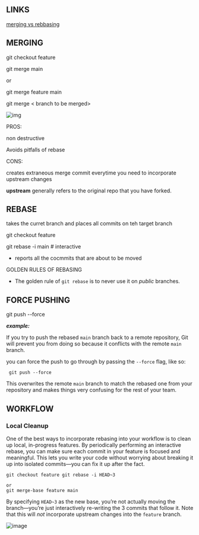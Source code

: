 ## LINKS

[merging vs rebbasing](https://www.atlassian.com/git/tutorials/merging-vs-rebasing)





## MERGING

git checkout feature 

git merge main

or

git merge feature main

git merge <source branch> < branch to be merged>



![img](https://wac-cdn.atlassian.com/dam/jcr:4639eeb8-e417-434a-a3f8-a972277fc66a/02%20Merging%20main%20into%20the%20feature%20branh.svg?cdnVersion=1665)



PROS:

non destructive

Avoids pitfalls of rebase



CONS:

creates extraneous merge commit everytime you need to incorporate upstream changes

**upstream** generally refers to the original repo that you have forked.





## REBASE

takes the curret branch and places all commits on teh target branch



git checkout feature

git rebase -i main 			# interactive

- reports all the cocmmits that are about to be moved





GOLDEN RULES OF REBASING

- The golden rule of `git rebase` is to never use it on *public* branches.





## FORCE PUSHING

git push --force



***example:***

If you try to push the rebased `main` branch back to a remote repository, Git will prevent you from doing so because it conflicts with the remote `main` branch.



 you can force the push to go through by passing the `--force` flag, like so:

```shell
 git push --force
```

This overwrites the remote `main` branch to match the rebased one from your repository and makes things very confusing for the rest of your team.





## WORKFLOW

###  Local Cleanup

One of the best ways to incorporate rebasing into your workflow is to clean up local, in-progress features. By periodically performing an  interactive rebase, you can make sure each commit in your feature is  focused and meaningful. This lets you write your code without worrying  about breaking it up into isolated commits—you can fix it up after the  fact.



```
git checkout feature git rebase -i HEAD~3

or 
git merge-base feature main
```

By specifying `HEAD~3` as the new base, you’re not actually  moving the branch—you’re just interactively re-writing the 3 commits  that follow it. Note that this will *not* incorporate upstream changes into the `feature` branch.

![image](https://wac-cdn.atlassian.com/dam/jcr:51d9f126-1fc1-4c6c-ba52-c4085cd59002/07%20Rebasing%20into%20Head-3.svg?cdnVersion=1665)